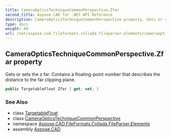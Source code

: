 ```yaml
---
title: CameraOpticsTechniqueCommonPerspective.Zfar
second_title: Aspose.CAD for .NET API Reference
description: CameraOpticsTechniqueCommonPerspective property. Gets or sets the z far. Contains a floatingpoint number that describes the distance to the far clipping plane
type: docs
weight: 40
url: /net/aspose.cad.fileformats.collada.fileparser.elements/cameraopticstechniquecommonperspective/zfar/
---
```

## CameraOpticsTechniqueCommonPerspective.Zfar property

Gets or sets the z far. Contains a floating-point number that describes the distance to the far clipping plane.

```csharp
public TargetableFloat Zfar { get; set; }
```

### See Also

* class [TargetableFloat](../../targetablefloat/)
* class [CameraOpticsTechniqueCommonPerspective](../)
* namespace [Aspose.CAD.FileFormats.Collada.FileParser.Elements](../../../aspose.cad.fileformats.collada.fileparser.elements/)
* assembly [Aspose.CAD](../../../)


